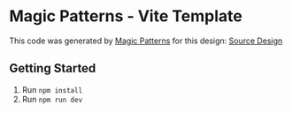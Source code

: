 # Magic Patterns - Vite Template

This code was generated by [Magic Patterns](https://magicpatterns.com) for this design: [Source Design](https://magicpatterns.com/c/ew8gfkhrfcohugk6reenvs)

## Getting Started

1. Run `npm install`
2. Run `npm run dev`
